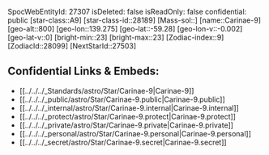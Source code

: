 ﻿---
location: [-59.28,-139.275,800]
type: Star
tags:
- astro/Star

---
SpocWebEntityId: 27307
isDeleted: false
isReadOnly: false
confidential: public
[star-class::A9]
[star-class-id::28189]
[Mass-sol::]
[name::Carinae-9]
[geo-alt::800]
[geo-lon::139.275]
[geo-lat::-59.28]
[geo-lon-v::-0.002]
[geo-lat-v::0]
[bright-min::23]
[bright-max::23]
[Zodiac-index::9]
[ZodiacId::28099]
[NextStarId::27503]



## Confidential Links & Embeds: 
- [[../../../_Standards/astro/Star/Carinae-9|Carinae-9]] 
- [[../../../_public/astro/Star/Carinae-9.public|Carinae-9.public]] 
- [[../../../_internal/astro/Star/Carinae-9.internal|Carinae-9.internal]] 
- [[../../../_protect/astro/Star/Carinae-9.protect|Carinae-9.protect]] 
- [[../../../_private/astro/Star/Carinae-9.private|Carinae-9.private]] 
- [[../../../_personal/astro/Star/Carinae-9.personal|Carinae-9.personal]] 
- [[../../../_secret/astro/Star/Carinae-9.secret|Carinae-9.secret]]

